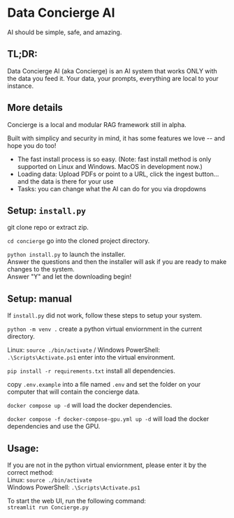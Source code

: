 # Data Concierge AI #  
AI should be simple, safe, and amazing.  

## TL;DR: ##
Data Concierge AI (aka Concierge) is an AI system that works ONLY with the data you feed it. Your data, your prompts, everything are local to your instance.

## More details ##
Concierge is a local and modular RAG framework still in alpha.  

Built with simplicy and security in mind, it has some features we love -- and hope you do too!
* The fast install process is so easy.  (Note: fast install method is only supported on Linux and Windows. MacOS in development now.) 
* Loading data: Upload PDFs or point to a URL, click the ingest button... and the data is there for your use
* Tasks: you can change what the AI can do for you via dropdowns


## Setup: `install.py` ##
git clone repo or extract zip. 

`cd concierge` go into the cloned project directory.

`python install.py` to launch the installer.  
Answer the questions and then the installer will ask if you are ready to make changes to the system.  
Answer "Y" and let the downloading begin!


## Setup: manual ##
If `install.py` did not work, follow these steps to setup your system. 

`python -m venv .` create a python virtual enviornment in the current directory.

Linux: `source ./bin/activate` / Windows PowerShell: `.\Scripts\Activate.ps1` enter into the virtual environment.

`pip install -r requirements.txt` install all dependencies.

copy `.env.example` into a file named `.env` and set the folder on your computer that will contain the concierge data.

`docker compose up -d` will load the docker dependencies.

`docker compose -f docker-compose-gpu.yml up -d` will load the docker dependencies and use the GPU.

## Usage: ##
If you are not in the python virtual enviornment, please enter it by the correct method:  
Linux: `source ./bin/activate`  
Windows PowerShell: `.\Scripts\Activate.ps1`

To start the web UI, run the following command:  
`streamlit run Concierge.py`
